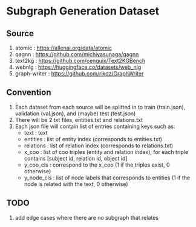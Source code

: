 # Subgraph Generation Dataset

## Source

1. atomic : https://allenai.org/data/atomic
2. qagnn : https://github.com/michiyasunaga/qagnn
3. text2kg : https://github.com/cenguix/Text2KGBench
4. webnlg : https://huggingface.co/datasets/web_nlg
5. graph-writer : https://github.com/rikdz/GraphWriter

## Convention

1. Each dataset from each source will be splitted in to train (train.json), validation (val.json), and (maybe) test (test.json)
2. There will be 2 txt files, entities.txt and relations.txt
3. Each json file will contain list of entries containing keys such as:
    * text : text
    * entities : list of entity index (corresponds to entities.txt)
    * relations : list of relation index (corresponds to relations.txt)
    * x_coo : list of coo triples (entity and relation index), for each triple contains [subject id, relation id, object id]
    * y_coo_cls : correspond to the x_coo (1 if the triples exist, 0 otherwise)
    * y_node_cls : list of node labels that corresponds to entities (1 if the node is related with the text, 0 otherwise)


## TODO
1. add edge cases where there are no subgraph that relates